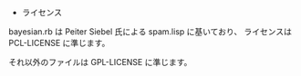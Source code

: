 * ライセンス

bayesian.rb は Peiter Siebel 氏による spam.lisp に基いており、
ライセンスは PCL-LICENSE に準じます。

それ以外のファイルは GPL-LICENSE に準じます。
